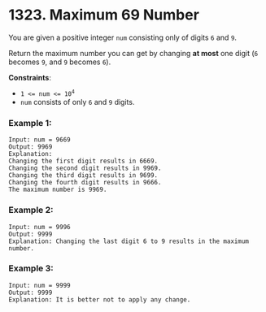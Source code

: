 # 1323. Maximum 69 Number

You are given a positive integer `num` consisting only of digits `6` and `9`.

Return the maximum number you can get by changing **at most** one digit (`6` becomes `9`, and `9` becomes `6`).

**Constraints**:
- <code>1 <= num <= 10<sup>4</sup></code>
- `num` consists of only `6` and `9` digits.

### Example 1:
```
Input: num = 9669
Output: 9969
Explanation: 
Changing the first digit results in 6669.
Changing the second digit results in 9969.
Changing the third digit results in 9699.
Changing the fourth digit results in 9666.
The maximum number is 9969.
```

### Example 2:
```
Input: num = 9996
Output: 9999
Explanation: Changing the last digit 6 to 9 results in the maximum number.
```

### Example 3:
```
Input: num = 9999
Output: 9999
Explanation: It is better not to apply any change.
```
